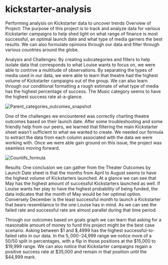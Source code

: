 # kickstarter-analysis
Performing analysis on Kickstarter data to uncover trends
Overview of Project:
The purpose of this project is to track and analyze data for various Kickstarter campaigns to help shed light on what range of finance is most successful, an optimal launch date and what type of media garners the best results. We can also formulate opinions through our data and filter through various countries around the globe.

Analysis and Challenges:
By creating subcategories and filters to help isolate data that corresponds to what Louise wants to focus on, we were able to contrive a multitude of observations. By separating the types of media used in our data, we were able to learn that theatre had the highest volume of Kickstarter campaigns out of the group. We can also learn through our conditional formatting a rough estimate of what type of media has the highest percentage of success. The Music category seems to have the highest success rate at-a-glance.

![Parent_categories_outcomes_snapshot](https://user-images.githubusercontent.com/80132877/190068420-624d8dda-7d17-43aa-a32e-a19f7e7fc41d.png)

One of the challenges we encountered was correctly charting theatre outcomes based on their launch date. After some troubleshooting and some friendly help from our peers, we learned that filtering the main Kickstarter sheet wasn’t sufficient to what we wanted to create. We needed our formula to extract the data from each column associated with the data we were working with. Once we were able gain ground on this issue, the project was seamless moving forward.  

![Countifs_formula](https://user-images.githubusercontent.com/80132877/190069188-da69cc1f-09ab-44d7-b3fc-24c13fd4a1be.png)

Results:
One conclusion we can gather from the Theater Outcomes by Launch Date sheet is that the months from April to August seems to have the highest volume of Kickstarters launched. At a glance we can see that May has the highest amount of successful Kickstarters launched as well. If Louise wants her play to have the highest probability of being funded, the data indicates that the month of May would be her optimal option.
Conversely December is the least successful month to launch a Kickstarter that bears resemblance to the one Louise has in mind. As we can see the failed rate and successful rate are almost parallel during that time period. 

Through our outcomes based on goals graph we can learn that asking for a reasonable amount of money to fund this project might be the best case scenario. Asking between $1 and $,4999 has the highest successful-to-failed ratio in our data. In the $5,000-$24,999 range we notice more of a 50/50 split in percentages, with a flip in those positions at the $15,000 to $19,999 range. We can also notice that Kickstarter campaigns regain a positive success rate at $35,000 and remain in that position until the $44,999 mark.   
